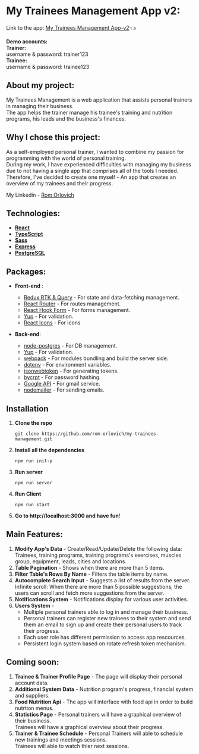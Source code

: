 # My Trainees Management App v2:

Link to the app: <a href="https://my-trainee-management-v2.herokuapp.com/login" target="_blank">My Trainees Management App-v2</a>:point_left:

**Demo accounts:** \
**Trainer:** \
username & password: trainer123 
\
**Trainee:**   \
username & password: trainee123 

## About my project:

My Trainees Management is a web application that assists
personal trainers in managing their business.
\
The app helps the trainer manage his trainee's training and nutrition programs, his leads and the business's finances.

## Why I chose this project:

As a self-employed personal trainer, I wanted to combine my passion for programming with the world of personal training. \
During my work, I have experienced difficulties with managing my business due to not having a single app that comprises all of the tools I needed.
\
Therefore, I've decided to create one myself - An app that creates an overview of my trainees and their progress.

My Linkedin - [Rom Orlovich](https://www.linkedin.com/in/rom-orlovich/)

## Technologies:

- **[React](https://reactjs.org/)**
- **[TypeScript](https://www.typescriptlang.org/)**
- **[Sass](https://www.npmjs.com/package/sass)**
- **[Express](https://www.npmjs.com/package/express)**
- **[PostgreSQL](https://www.postgresql.org/)**

## Packages:

- **Front-end** :

  - [Redux RTK & Query](https://www.npmjs.com/package/@reduxjs/toolkit) - For state and data-fetching management.
  - [React Router](https://www.npmjs.com/package/react-router-dom) - For routes management.
  - [React Hook Form](https://www.npmjs.com/package/react-hook-form) - For forms management.
  - [Yup](https://www.npmjs.com/package/yup) - For validation.
  - [React Icons](https://www.npmjs.com/package/react-icons) - For icons
  

- **Back-end**:
  - [node-postgres](https://www.npmjs.com/package/pg) - For DB management.
  - [Yup](https://www.npmjs.com/package/yup) - For validation.
  - [webpack](https://www.npmjs.com/package/webpack) - For modules bundling and build the server side.
  - [dotenv](https://www.npmjs.com/package/dotenv) - For environment variables.
  - [jsonwebtoken](https://www.npmjs.com/package/jsonwebtoken) - For generating tokens.
  - [bycrpt](https://www.npmjs.com/package/bcryptjs) - For password hashing.
  - [Google API](https://www.npmjs.com/package/googleapis) - For gmail service.
  - [nodemailer](https://www.npmjs.com/package/nodemailer) - For sending emails.
  

## Installation

1. **Clone the repo**
   ```
   git clone https://github.com/rom-orlovich/my-trainees-management.git
   ```
2. **Install all the dependencies**
   ```
   npm run init-p
   ```
3. **Run server**
   ```
   npm run server
   ```
4. **Run Client**

   ```
   npm run start
   ```

5. **Go to http://localhost:3000 and have fun**!

## Main Features:

1. **Modify App's Data** - Create/Read/Update/Delete the following data: Trainees, training programs, training programs's exercises, muscles group, equipment, leads, cities and locations.
2. **Table Pagination** - Shows when there are more than 5 items.
3. **Filter Table's Rows By Name** - Filters the table items by name.
4. **Autocomplete Search Input** - Suggests a list of results from the server. \
   Infinite scroll: When there are more than 5 possible suggestions, the users can scroll and fetch more suggestions from the server.
5. **Notifications System** - Notifications display for various user activities.
6. **Users System** -
   - Multiple personal trainers able to log in and manage their business. 
   - Personal trainers can register new trainees to their system and send them an email to sign up and create their personal users to track their progress. 
   - Each user role has different permission to access app rescources. 
   - Persistent login system based on rotate refresh token mechanism.

## Coming soon:
1.  **Trainee & Trainer Profile Page** - The page will display their personal account data.
2.  **Additional System Data** - Nutrition program's progress, financial system and suppliers.
3.  **Food Nutrition Api** - The app will interface with food api in order to build nutrtion menus.
4.  **Statistics Page** - Personal trainers will have a graphical overview of their business. \
Trainees will have a graphical overview about their progress.
6. **Trainer & Trainee Schedule** - Personal Trainers will able to schedule new trainings and meetings sessions. \
Trainees will able to watch thier next sessions.
   


